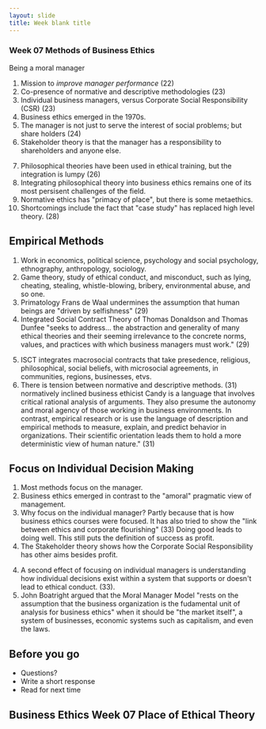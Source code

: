 ```yaml
---
layout: slide
title: Week blank title
---
```


<section data-background="url">
<section data-markdown>

# Week 07 Methods of Business Ethics

Being a moral manager


</section></section> <section data-markdown>

1. Mission to *improve manager performance* (22)
2. Co-presence of normative and descriptive methodologies (23)
3. Individual business managers, versus Corporate Social Responsibility (CSR) (23)
4. Business ethics emerged in the 1970s.
5. The manager is not just to serve the interest of social problems; but share holders (24)
6. Stakeholder theory is that the manager has a responsibility to shareholders and anyone else. 

</section></section> <section data-markdown>

7. Philosophical theories have been used in ethical training, but the integration is lumpy (26)
8. Integrating philosophical theory into business ethics remains one of its most persisent challenges of the field.
9. Normative ethics has "primacy of place", but there is some metaethics.
10. Shortcomings include the fact that "case study" has replaced high level theory. (28)

## Empirical Methods

1. Work in economics, political science, psychology and social psychology, ethnography, anthropology, sociology. 
2. Game theory, study of ethical conduct, and misconduct, such as lying, cheating, stealing, whistle-blowing, bribery, environmental abuse, and so one. 
3. Primatology Frans de Waal undermines the assumption that human beings are "driven by selfishness" (29)
4. Integrated Social Contract Theory of Thomas Donaldson and Thomas Dunfee "seeks to address... the abstraction and generality of many ethical theories and their seeming irrelevance to the concrete norms, values, and practices with which business managers must work." (29)

</section></section> <section data-markdown>

5. ISCT integrates macrosocial contracts that take presedence, religious, philosophical, social beliefs, with microsocial agreements, in communities, regions, businesses, etvs. 
6. There is tension between normative and descriptive methods. (31) normatively inclined business ethicist Candy is a language that involves critical rational analysis of arguments. They also presume the autonomy and moral agency of those working in business environments. In contrast, empirical research or is use the language of description and empirical methods to measure, explain, and predict behavior in organizations. Their scientific orientation leads them to hold a more deterministic view of human nature." (31)

## Focus on Individual Decision Making

1. Most methods focus on the manager. 
2. Business ethics emerged in contrast to the "amoral" pragmatic view of management.
3. Why focus on the individual manager? Partly because that is how business ethics courses were focused. It has also tried to show the "link between ethics and corporate flourishing" (33) Doing good leads to doing well. This still puts the definition of success as profit. 
4. The Stakeholder theory shows how the Corporate Social Responsibility has other aims besides profit. 

</section></section> <section data-markdown>

4. A second effect of focusing on individual managers is understanding how individual decisions exist within a system that supports or doesn't lead to ethical conduct. (33). 
5. John Boatright argued that the Moral Manager Model "rests on the assumption that the business organization is the fudamental unit of analysis for business ethics" when it should be "the market itself", a system of businesses, economic systems such as capitalism, and even the laws.

</section><section data-markdown>


# Before you go

* Questions?
* Write a short response
* Read for next time



</section><section data-markdown>

# Business Ethics Week 07 Place of Ethical Theory